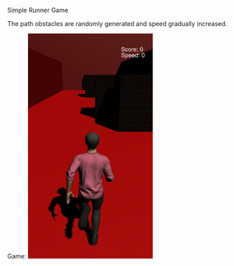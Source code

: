 Simple Runner Game

The path obstacles are randomly generated and speed gradually increased.


Game:
![alt text](preview.jpg)